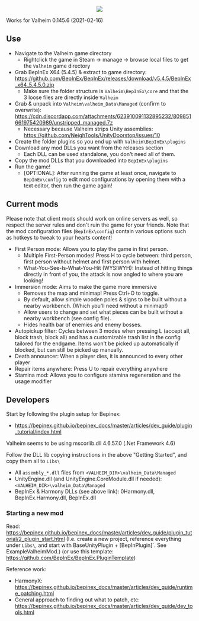 <p align="center">
   <img src="https://raw.githubusercontent.com/Loki-Valheim-Modding/loki-valheim/development/logo.png"/>
</p>

Works for Valheim 0.145.6 (2021-02-16)

## Use

- Navigate to the Valheim game directory
   - Rightclick the game in Steam -> manage -> browse local files to get the `Valheim` game directory
- Grab BepInEx X64 (5.4.5) & extract to game directory: https://github.com/BepInEx/BepInEx/releases/download/v5.4.5/BepInEx_x64_5.4.5.0.zip
   - Make sure the folder structure is `Valheim\BepInEx\core` and that the 3 loose files are directly inside `Valheim`
- Grab & unpack into `Valheim\valheim_Data\Managed` (confirm to overwrite): https://cdn.discordapp.com/attachments/623910091132895232/809851661975420989/unstripped_managed.7z
   - Necessary because Valheim strips Unity assemblies: https://github.com/NeighTools/UnityDoorstop/issues/10
- Create the folder plugins so you end up with `Valheim\BepInEx\plugins`
- Download any mod DLLs you want from the releases section
  - Each DLL can be used standalone, you don't need all of them.
- Copy the mod DLLs that you downloaded into `BepInEx\plugins`
- Run the game!
  - [OPTIONAL]: After running the game at least once, navigate to `BepInEx\config` to edit mod configurations by opening them with a text editor, then run the game again!

## Current mods

Please note that client mods should work on online servers as well, so respect the server rules and don't ruin the game for your friends.
Note that the mod configuration files (`BepInEx\config`) contain various options such as hotkeys to tweak to your hearts content!

- First Person mode: Allows you to play the game in first person. 
  - Multiple First-Person modes! Press H to cycle between: third person, first person without helmet and first person with helmet. 
  - What-You-See-Is-What-You-Hit (WYSIWYH): Instead of hitting things directly in front of you, the attack is now angled to where you are looking!
- Immersion mode: Aims to make the game more immersive
  - Removes the map and minimap! Press Ctrl+O to toggle.
  - By default, allow simple wooden poles & signs to be built without a nearby workbench. (Which you'll need without a minimap!)
  - Allow users to change and set what pieces can be built without a nearby workbench (see config file).
  - Hides health bar of enemies and enemy bosses.
- Autopickup filter: Cycles between 3 modes when pressing L (accept all, block trash, block all) and has a customizable trash list in the config tailored for the endgame. Items won't be picked up automatically if blocked, but can still be picked up manually.
- Death announcer: When a player dies, it is announced to every other player
- Repair items anywhere: Press U to repair everything anywhere
- Stamina mod: Allows you to configure stamina regeneration and the usage modifier

## Developers

Start by following the plugin setup for Bepinex:
- https://bepinex.github.io/bepinex_docs/master/articles/dev_guide/plugin_tutorial/index.html

Valheim seems to be using mscorlib.dll 4.6.57.0 (.Net Framework 4.6)

Follow the DLL lib copying instructions in the above "Getting Started", and copy them all to `Libs\`
- All `assembly_*.dll` files from `<VALHEIM_DIR>\valheim_Data\Managed`
- UnityEngine.dll (and UnityEngine.CoreModule.dll if needed): `<VALHEIM_DIR>\valheim_Data\Managed`
- BepInEx & Harmony DLLs (see above link): 0Harmony.dll, BepInEx.Harmony.dll, BepInEx.dll

### Starting a new mod

Read: https://bepinex.github.io/bepinex_docs/master/articles/dev_guide/plugin_tutorial/2_plugin_start.html
(I.e. create a new project, reference everything under `Libs\`, and start with BaseUnityPlugin + [BepInPlugin]`. See ExampleValheimMod.)
(or use this template: https://github.com/BepInEx/BepInEx.PluginTemplate)

Reference work:
- HarmonyX: https://bepinex.github.io/bepinex_docs/master/articles/dev_guide/runtime_patching.html
- General approach to finding out what to patch, etc: https://bepinex.github.io/bepinex_docs/master/articles/dev_guide/dev_tools.html
